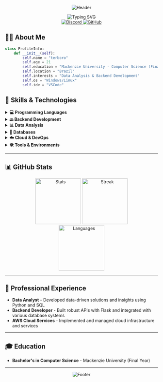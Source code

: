 <!-- Profile Header with Dynamic Text & Banner -->
<div align="center">

  ![Header](https://capsule-render.vercel.app/api?type=waving&color=f29102&height=200&section=header&text=terboro&fontSize=60&fontColor=ffffff&animation=fadeIn)

  <img src="https://readme-typing-svg.herokuapp.com?font=Fira+Code&size=24&duration=3000&pause=1000&color=%23f29102&center=true&vCenter=true&random=false&width=500&lines=Computer+Science+Student;Data+Analyst;Backend+Developer;AWS+Enthusiast;Always+Learning+New+Technologies" alt="Typing SVG" />

  <br>

  <a href="https://discord.com/users/YOUR_DISCORD_ID">
    <img src="https://img.shields.io/badge/Discord-%40terboro-7289DA?style=for-the-badge&logo=discord&logoColor=white" alt="Discord">
  </a>
  <a href="https://github.com/YOUR_GITHUB_USERNAME">
    <img src="https://img.shields.io/github/followers/YOUR_GITHUB_USERNAME?style=for-the-badge&logo=github&color=f29102&labelColor=000000" alt="GitHub">
  </a>
</div>



## 👨‍💻 About Me

```python
class ProfileInfo:
    def __init__(self):
        self.name = "terboro"
        self.age = 21
        self.education = "Mackenzie University - Computer Science (Final Year)"
        self.location = "Brazil"
        self.interests = "Data Analysis & Backend Development"
        self.os = "Windows/Linux"
        self.ide = "VSCode"
```

## 🚀 Skills & Technologies

<details>
  <summary><b>💻 Programming Languages</b></summary>
  <div align="center">
    <table>
      <tr>
        <td align="center" width="90">
          <a href="#">
            <img src="https://cdn.jsdelivr.net/gh/devicons/devicon@latest/icons/python/python-original.svg" width="60" height="60" alt="Python"/>
          </a>
          <br>Python
        </td>
        <td align="center" width="90">
          <a href="#">
            <img src="https://cdn.jsdelivr.net/gh/devicons/devicon@latest/icons/javascript/javascript-original.svg" width="60" height="60" alt="JavaScript"/>
          </a>
          <br>JavaScript
        </td>
        <td align="center" width="90">
          <a href="#">
            <img src="https://cdn.jsdelivr.net/gh/devicons/devicon@latest/icons/java/java-original.svg" width="60" height="60" alt="Java"/>
          </a>
          <br>Java
        </td>
        <td align="center" width="90">
          <a href="#">
            <img src="https://cdn.jsdelivr.net/gh/devicons/devicon@latest/icons/c/c-original.svg" width="60" height="60" alt="C"/>
          </a>
          <br>C
        </td>
      </tr>
    </table>
  </div>
</details>

<details>
  <summary><b>🔙 Backend Development</b></summary>
  <div align="center">
    <table>
      <tr>
        <td align="center" width="90">
          <a href="#">
            <img src="https://cdn.jsdelivr.net/gh/devicons/devicon@latest/icons/flask/flask-original.svg" width="60" height="60" alt="Flask"/>
          </a>
          <br>Flask
        </td>
        <td align="center" width="90">
          <a href="#">
            <img src="https://cdn.jsdelivr.net/gh/devicons/devicon@latest/icons/fastapi/fastapi-original.svg" width="60" height="60" alt="FastAPI"/>
          </a>
          <br>FastAPI
        </td>
        <td align="center" width="90">
          <a href="#">
            <img src="https://cdn.jsdelivr.net/gh/devicons/devicon@latest/icons/nodejs/nodejs-original.svg" width="60" height="60" alt="Node.js"/>
          </a>
          <br>Node.js
        </td>
        <td align="center" width="90">
          <a href="#">
            <img src="https://cdn.jsdelivr.net/gh/devicons/devicon@latest/icons/nginx/nginx-original.svg" width="60" height="60" alt="Nginx"/>
          </a>
          <br>Nginx
        </td>
      </tr>
    </table>
  </div>
</details>

<details>
  <summary><b>📊 Data Analysis</b></summary>
  <div align="center">
    <table>
      <tr>
        <td align="center" width="90">
          <a href="#">
            <img src="https://cdn.jsdelivr.net/gh/devicons/devicon@latest/icons/pandas/pandas-original.svg" width="60" height="60" alt="Pandas"/>
          </a>
          <br>Pandas
        </td>
        <td align="center" width="90">
          <a href="#">
            <img src="https://cdn.jsdelivr.net/gh/devicons/devicon@latest/icons/numpy/numpy-original.svg" width="60" height="60" alt="NumPy"/>
          </a>
          <br>NumPy
        </td>
        <td align="center" width="90">
          <a href="#">
            <img src="https://cdn.jsdelivr.net/gh/devicons/devicon@latest/icons/jupyter/jupyter-original.svg" width="60" height="60" alt="Jupyter"/>
          </a>
          <br>Jupyter
        </td>
        <td align="center" width="90">
          <a href="#">
            <img src="https://cdn.jsdelivr.net/gh/devicons/devicon@latest/icons/matplotlib/matplotlib-original.svg" width="60" height="60" alt="Matplotlib"/>
          </a>
          <br>Matplotlib
        </td>
      </tr>
    </table>
  </div>
</details>

<details>
  <summary><b>💾 Databases</b></summary>
  <div align="center">
    <table>
      <tr>
        <td align="center" width="90">
          <a href="#">
            <img src="https://cdn.jsdelivr.net/gh/devicons/devicon@latest/icons/postgresql/postgresql-original.svg" width="60" height="60" alt="PostgreSQL"/>
          </a>
          <br>PostgreSQL
        </td>
        <td align="center" width="90">
          <a href="#">
            <img src="https://cdn.jsdelivr.net/gh/devicons/devicon@latest/icons/mysql/mysql-original.svg" width="60" height="60" alt="MySQL"/>
          </a>
          <br>MySQL
        </td>
        <td align="center" width="90">
          <a href="#">
            <img src="https://cdn.jsdelivr.net/gh/devicons/devicon@latest/icons/mongodb/mongodb-original.svg" width="60" height="60" alt="MongoDB"/>
          </a>
          <br>MongoDB
        </td>
        <td align="center" width="90">
          <a href="#">
            <img src="https://cdn.jsdelivr.net/gh/devicons/devicon@latest/icons/sqlite/sqlite-original.svg" width="60" height="60" alt="SQLite"/>
          </a>
          <br>SQLite
        </td>
      </tr>
    </table>
  </div>
</details>

<details>
  <summary><b>☁️ Cloud & DevOps</b></summary>
  <div align="center">
    <table>
      <tr>
        <td align="center" width="90">
          <a href="#">
            <img src="https://cdn.jsdelivr.net/gh/devicons/devicon@latest/icons/amazonwebservices/amazonwebservices-original.svg" width="60" height="60" alt="AWS"/>
          </a>
          <br>AWS
        </td>
        <td align="center" width="90">
          <a href="#">
            <img src="https://cdn.jsdelivr.net/gh/devicons/devicon@latest/icons/docker/docker-original.svg" width="60" height="60" alt="Docker"/>
          </a>
          <br>Docker
        </td>
        <td align="center" width="90">
          <a href="#">
            <img src="https://cdn.jsdelivr.net/gh/devicons/devicon@latest/icons/git/git-original.svg" width="60" height="60" alt="Git"/>
          </a>
          <br>Git
        </td>
        <td align="center" width="90">
          <a href="#">
            <img src="https://cdn.jsdelivr.net/gh/devicons/devicon@latest/icons/github/github-original.svg" width="60" height="60" alt="GitHub"/>
          </a>
          <br>GitHub
        </td>
      </tr>
    </table>
  </div>
</details>

<details>
  <summary><b>🛠️ Tools & Environments</b></summary>
  <div align="center">
    <table>
      <tr>
        <td align="center" width="90">
          <a href="#">
            <img src="https://cdn.jsdelivr.net/gh/devicons/devicon@latest/icons/vscode/vscode-original.svg" width="60" height="60" alt="VSCode"/>
          </a>
          <br>VSCode
        </td>
        <td align="center" width="90">
          <a href="#">
            <img src="https://cdn.jsdelivr.net/gh/devicons/devicon@latest/icons/linux/linux-original.svg" width="60" height="60" alt="Linux"/>
          </a>
          <br>Linux
        </td>
        <td align="center" width="90">
          <a href="#">
            <img src="https://cdn.jsdelivr.net/gh/devicons/devicon@latest/icons/windows11/windows11-original.svg" width="60" height="60" alt="Windows"/>
          </a>
          <br>Windows
        </td>
        <td align="center" width="90">
          <a href="#">
            <img src="https://cdn.jsdelivr.net/gh/devicons/devicon@latest/icons/postman/postman-original.svg" width="60" height="60" alt="Postman"/>
          </a>
          <br>Postman
        </td>
      </tr>
    </table>
  </div>
</details>

---

## 📊 GitHub Stats

<div align="center">
  <img src="https://github-readme-stats.vercel.app/api?username=YOUR_GITHUB_USERNAME&show_icons=true&theme=tokyonight&include_all_commits=true&hide_border=true&border_radius=10" height="150" alt="Stats">
  <img src="https://github-readme-streak-stats.herokuapp.com/?user=YOUR_GITHUB_USERNAME&theme=tokyonight&hide_border=true&border_radius=10" height="150" alt="Streak">
</div>

<div align="center">
  <img src="https://github-readme-stats.vercel.app/api/top-langs/?username=YOUR_GITHUB_USERNAME&layout=compact&theme=tokyonight&hide_border=true&langs_count=10&border_radius=10" height="150" alt="Languages">
</div>

---

## 💼 Professional Experience

- **Data Analyst** - Developed data-driven solutions and insights using Python and SQL
- **Backend Developer** - Built robust APIs with Flask and integrated with various database systems
- **AWS Cloud Services** - Implemented and managed cloud infrastructure and services

---

## 🎓 Education

- **Bachelor's in Computer Science** - Mackenzie University (Final Year)

---

<div align="center">

  ![Footer](https://capsule-render.vercel.app/api?type=waving&color=f29102&height=120&section=footer)

</div>
